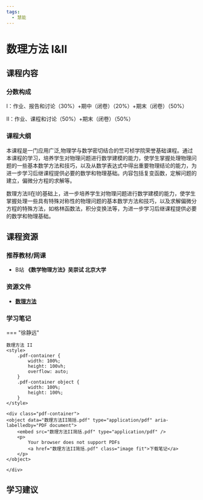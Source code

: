 ```yaml
---
tags:
  - 慧能
---
```


# 数理方法 I&II

## 课程内容

### 分数构成

Ⅰ：作业、报告和讨论（30%）+期中（闭卷）（20%）+期末（闭卷）（50%）

Ⅱ：作业、课程和讨论（50%）+期末（闭卷）（50%）


### 课程大纲

本课程是一门应用广泛,物理学与数学密切结合的竺可桢学院荣誉基础课程。通过本课程的学习，培养学生对物理问题进行数学建模的能力，使学生掌握处理物理问题的一些基本数学方法和技巧，以及从数学表达式中得出重要物理结论的能力，为进一步学习后继课程提供必要的数学和物理基础。内容包括复变函数，定解问题的建立，偏微分方程的求解等。

数理方法Ⅱ在Ⅰ的基础上，进一步培养学生对物理问题进行数学建模的能力，使学生掌握处理一些具有特殊对称性的物理问题的基本数学方法和技巧，以及求解偏微分方程的特殊方法，如格林函数法，积分变换法等，为进一步学习后继课程提供必要的数学和物理基础。



## 课程资源

### 推荐教材/网课

- B站 **《数学物理方法》吴崇试 北京大学**

### 资源文件

- [**数理方法**](https://pan.baidu.com/s/1tfnoXeHc_GLfHFu_kdNQOQ?pwd=k9zw)

### 学习笔记

=== "徐静远"

    数理方法 II
    <style>
        .pdf-container {
            width: 100%;
            height: 100vh;
            overflow: auto;
        }
        .pdf-container object {
            width: 100%;
            height: 100%;
        }
    </style>

    <div class="pdf-container">
    <object data="数理方法II简括.pdf" type="application/pdf" aria-labelledby="PDF document">
        <embed src="数理方法II简括.pdf" type="application/pdf" />
        <p>
            Your browser does not support PDFs
            <a href="数理方法II简括.pdf" class="image fit">下载笔记</a>
        </p>
    </object>

    </div>

## 学习建议
